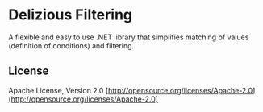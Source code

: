 # Delizious Filtering
A flexible and easy to use .NET library that simplifies matching of values (definition of conditions) and filtering.

## License
Apache License, Version 2.0 
[http://opensource.org/licenses/Apache-2.0](http://opensource.org/licenses/Apache-2.0)
